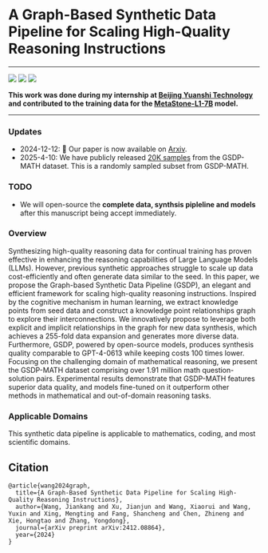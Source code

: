 # A Graph-Based Synthetic Data Pipeline for Scaling High-Quality Reasoning Instructions



-----

<a href='#'><img src='https://img.shields.io/badge/Project-Page-Green'></a>
<a href='https://arxiv.org/abs/2412.08864'><img src='https://img.shields.io/badge/Paper-PDF-orange'></a> 
<a href='https://github.com/Jayce1kk/GSDP/blob/main/sampled_GSDP_20K.jsonl'><img src='https://img.shields.io/badge/Dataset-HuggingFace-blue'></a>

**This work was done during my internship at [Beijing Yuanshi Technology](https://huggingface.co/MetaStoneTec) and contributed to the training data for the [MetaStone-L1-7B](https://huggingface.co/MetaStoneTec/MetaStone-L1-7B#citation) model.**

-----------

### Updates

- 2024-12-12: 📄 Our paper is now available on [Arxiv](https://arxiv.org/abs/2412.08864).
- 2025-4-10: We have publicly released [20K samples](https://github.com/Jayce1kk/GSDP/blob/main/sampled_GSDP_20K.jsonl) from the GSDP-MATH dataset. This is a randomly sampled subset from GSDP-MATH.

### TODO

- We will open-source the **complete data, synthsis pipleline and models** after this manuscript being accept immediately.

### Overview

Synthesizing high-quality reasoning data for continual training has proven effective in enhancing the reasoning capabilities of Large Language Models (LLMs). However, previous synthetic approaches struggle to scale up data cost-efficiently and often generate data similar to the seed. In this paper, we propose the Graph-based Synthetic Data Pipeline (GSDP), an elegant and efficient framework for scaling high-quality reasoning instructions. Inspired by the cognitive mechanism in human learning, we extract knowledge points from seed data and construct a knowledge point relationships graph to explore their interconnections. We innovatively propose to leverage both explicit and implicit relationships in the graph for new data synthesis, which achieves a 255-fold data expansion and generates more diverse data. Furthermore, GSDP, powered by open-source models, produces synthesis quality comparable to GPT-4-0613 while keeping costs 100 times lower. Focusing on the challenging domain of mathematical reasoning, we present the GSDP-MATH dataset comprising over 1.91 million math question-solution pairs. Experimental results demonstrate that GSDP-MATH features superior data quality, and models fine-tuned on it outperform other methods in mathematical and out-of-domain reasoning tasks.

### Applicable Domains
This synthetic data pipeline is applicable to mathematics, coding, and most scientific domains.

## Citation

```bibtext
@article{wang2024graph,
  title={A Graph-Based Synthetic Data Pipeline for Scaling High-Quality Reasoning Instructions},
  author={Wang, Jiankang and Xu, Jianjun and Wang, Xiaorui and Wang, Yuxin and Xing, Mengting and Fang, Shancheng and Chen, Zhineng and Xie, Hongtao and Zhang, Yongdong},
  journal={arXiv preprint arXiv:2412.08864},
  year={2024}
}
```
